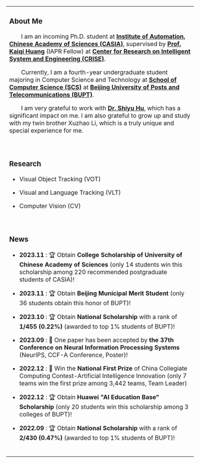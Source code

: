 <table>
  
<tr><td>
  
### About Me
<p>
  &emsp;&emsp;I am an incoming Ph.D. student at <b><a href="http://english.ia.cas.cn/"> Institute of Automation, Chinese Academy of Sciences (CASIA)</a></b>, supervised by <b><a href="https://people.ucas.ac.cn/~huangkaiqi?language=en">Prof. Kaiqi Huang</a></b> (IAPR Fellow) at <b><a href="http://www.crise.ia.ac.cn/">Center for Research on Intelligent System and Engineering (CRISE)</a></b>.
</p>
<p>
  &emsp;&emsp;Currently, I am a fourth-year undergraduate student majoring in Computer Science and Technology at <b><a href="https://scs.bupt.edu.cn/">School of Computer Science (SCS)</a></b> at <b><a href="https://www.bupt.edu.cn/">Beijing University of Posts and Telecommunications (BUPT)</a></b>.
</p>
<p>
  &emsp;&emsp;I am very grateful to work with <b><a href="https://huuuuusy.github.io/">Dr. Shiyu Hu</a></b>, which has a significant impact on me. I am also grateful to grow up and study with my twin brother Xuzhao Li, which is a truly unique and special experience for me.
</p>
<br>
</td></tr>

<tr><td>

### Research

- Visual Object Tracking (VOT)
  
- Visual and Language Tracking (VLT)

- Computer Vision (CV)
<br>
</td></tr>

<tr><td>
  
### News
* **2023.11** : 🏆 Obtain **College Scholarship of University of Chinese Academy of Sciences** (only 14 students win this scholarship among 220 recommended postgraduate students of CASIA)!

* **2023.11** : 🏆 Obtain **Beijing Municipal Merit Student** (only 36 students obtain this honor of BUPT)!

* **2023.10** : 🏆 Obtain **National Scholarship** with a rank of **1/455 (0.22%)** (awarded to top 1% students of BUPT)! 

* **2023.09** : 📝 One paper has been accepted by **the 37th Conference on Neural Information Processing Systems** (NeurIPS, CCF-A Conference, Poster)! 

* **2022.12** : 🏅 Win the **National First Prize** of China Collegiate Computing Contest-Artificial Intelligence Innovation (only 7 teams win the first prize among 3,442 teams, Team Leader) 

* **2022.12** : 🏆 Obtain **Huawei "AI Education Base" Scholarship** (only 20 students win this scholarship among 3 colleges of BUPT)! 

* **2022.09** : 🏆 Obtain **National Scholarship** with a rank of **2/430 (0.47%)** (awarded to top 1% students of BUPT)! 

<br>
</td></tr>

</table>

